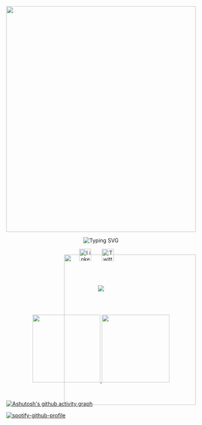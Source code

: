 <div align="center"> <img src="https://media3.giphy.com/media/v1.Y2lkPTc5MGI3NjExNTdwb3AzOHFhZXBkaDRzdGxlamRocWhzbzRzYmtpbzFkY3Y5Z2pkaSZlcD12MV9pbnRlcm5hbF9naWZfYnlfaWQmY3Q9Zw/XbV2mrHs6ureBPUEuJ/giphy.gif" width="100%" height="600"> </div>


<p align="center">
<img src="https://readme-typing-svg.demolab.com?font=Fira+Code&weight=600&duration=3000&pause=1000&color=F85D7FFF&center=true&width=435&lines=Meu+Nome+%C3%A9+Gabriel+Fernando;Sou+um+desenvolvedor+FullStack" alt="Typing SVG" />
</p>

<p align="center">
<a href="https://www.linkedin.com/in/gabriel-fernando-59222921b/"><img width="32px" alt="LinkedIn" title="LinkedIn" src="https://i.imgur.com/yRpa1dQ.png"/></a>
  &#8287;&#8287;&#8287;&#8287;&#8287;
  <a href="https://x.com/el_gabrielfer"><img width="32px" alt="Twitter" title="Twitter" src="https://i.imgur.com/AixJgnm.png"/></a>
  &#8287;&#8287;&#8287;&#8287;&#8287;
</p>
<br>
<br>

<p align="center">
  <a href="https://skillicons.dev">
    <img src="https://skillicons.dev/icons?i=html,css,typescript,react,astro,nest,postgres,mongodb,prisma,docker&perline=" />
  </a>
</p>
<br>
<br>
<p align="center">
<a href="https://github.com/GabrielFer02">
<img loading="lazy" height="180em" src="https://github-readme-stats.vercel.app/api?username=GabrielFer02&show_icons=true&theme=dracula&include_all_commits=true&count_private=true"/>
<img loading="lazy" height="180em" src="https://github-readme-stats.vercel.app/api/top-langs/?username=GabrielFer02&layout=compact&langs_count=7&theme=dracula"/>
</p>
<br>
<!-- <p align="center" atyle="box-shadow: 0 2px 2px 2px rgba(231, 111, 81, 0.2), 0 -2px 0 0 rgba(231, 111, 81, 0.2)">
<img src="https://cdn.jsdelivr.net/gh/devicons/devicon@latest/icons/html5/html5-original.svg" width="40" height="40"/> <img src="https://cdn.jsdelivr.net/gh/devicons/devicon@latest/icons/css3/css3-original.svg" width="40" height="40"/> <img src="https://cdn.jsdelivr.net/gh/devicons/devicon@latest/icons/typescript/typescript-original.svg" width="40" height="40"/> <img src="https://cdn.jsdelivr.net/gh/devicons/devicon@latest/icons/react/react-original.svg" width="40" height="40"/> <img src="https://cdn.jsdelivr.net/gh/devicons/devicon@latest/icons/astro/astro-original.svg" width="40" height="40"/> <img src="https://cdn.jsdelivr.net/gh/devicons/devicon@latest/icons/nestjs/nestjs-original.svg"  width="40" height="40"/> <img src="https://cdn.jsdelivr.net/gh/devicons/devicon@latest/icons/fastify/fastify-plain.svg" width="40" height="40"/> <img src="https://cdn.jsdelivr.net/gh/devicons/devicon@latest/icons/postgresql/postgresql-original.svg" width="40" height="40"/> <img src="https://cdn.jsdelivr.net/gh/devicons/devicon@latest/icons/mongodb/mongodb-original.svg" width="40" height="40"/> <img src="https://cdn.jsdelivr.net/gh/devicons/devicon@latest/icons/prisma/prisma-original.svg" width="40" height="40"/> <img src="https://cdn.jsdelivr.net/gh/devicons/devicon@latest/icons/docker/docker-original.svg" width="40" height="40"/>
</p> -->


[![Ashutosh's github activity graph](https://github-readme-activity-graph.vercel.app/graph?username=GabrielFer02&theme=rogue)](https://github.com/ashutosh00710/github-readme-activity-graph)


[![spotify-github-profile](https://spotify-github-profile.kittinanx.com/api/view?uid=fernandogabriel054&cover_image=true&theme=default&show_offline=false&background_color=5f545a&interchange=false&bar_color=ffffff&bar_color_cover=false)](https://spotify-github-profile.kittinanx.com/api/view?uid=fernandogabriel054&redirect=true)

<div align="right" style="margin:-450px 0 0 32px;">
<img src="https://media4.giphy.com/media/v1.Y2lkPTc5MGI3NjExMHJ5MnRrYmNsbjZmZjZteHlvM2Yzcnk3Z3hlaDA1Y2V4bmhuZnFocyZlcD12MV9pbnRlcm5hbF9naWZfYnlfaWQmY3Q9Zw/57SRSRwunPOSvkB9MB/giphy.gif" width="350px" height="400px"> 
</div>




